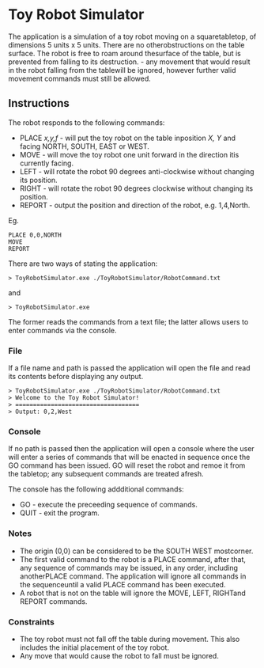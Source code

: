 # Toy Robot Simulator

The​ ​application​ ​is​ ​a​ ​simulation​ ​of​ ​a​ ​toy​ ​robot​ ​moving​ ​on​ ​a​ ​square​ ​tabletop,​ ​of dimensions​ ​5​ ​units​ ​x​ ​5​ ​units. There​ ​are​ ​no​ ​other​ ​obstructions​ ​on​ ​the​ ​table​ ​surface. The​ ​robot​ ​is​ ​free​ ​to​ ​roam​ ​around​ ​the​ ​surface​ ​of​ ​the​ ​table,​ ​but​ is ​prevented​ ​from falling​ ​to its​ ​destruction. - any​ ​movement​ ​that​ ​would​ ​result​ ​in​ ​the​ ​robot​ ​falling​ ​from​ ​the table​ ​will be ignored,​ ​however​ ​further​ ​valid​ ​movement​ ​commands​ ​must​ ​still​ ​be allowed.


## Instructions

The​ ​robot responds to the following commands:

- PLACE​ _​x,y,f_ - ​will​ ​put​ ​the​ ​toy​ ​robot​ ​on​ ​the​ ​table​ ​in​ ​position​ _​X, Y_  ​and​ ​facing​ ​NORTH,​ ​SOUTH, EAST​ ​or​ ​WEST.
- MOVE - ​will​ ​move​ ​the​ ​toy​ ​robot​ ​one​ ​unit​ ​forward​ ​in​ ​the​ ​direction​ ​it​ ​is​ ​currently​ ​facing.
- LEFT - will​ ​rotate​ ​the​ ​robot​ ​90​ ​degrees​ ​anti-clockwise ​without changing its position.
- RIGHT - will​ ​rotate​ ​the​ ​robot​ ​90​ ​degrees​ ​clockwise ​without changing its position.
- REPORT - output the position and direction of the robot, e.g. 1,4,North.

Eg.

~~~
PLACE​ ​0,0,NORTH
MOVE
REPORT
~~~

There are two ways of stating the application:

~~~
> ToyRobotSimulator.exe ./ToyRobotSimulator/RobotCommand.txt
~~~

and

~~~
> ToyRobotSimulator.exe 
~~~

The former reads the commands from a text file; the latter allows users to enter commands via the console.

### File

If a file name and path is passed the application will open the file and read its contents before displaying any output.

~~~
> ToyRobotSimulator.exe ./ToyRobotSimulator/RobotCommand.txt
> Welcome to the Toy Robot Simulator!
> ===================================
> Output: 0,2,West
~~~

### Console

If no path is passed then the application will open a console where the user will enter a series of commands that will be enacted in sequence once the GO command has been issued. GO will reset the robot and remoe it from the tabletop; any subsequent commands are treated afresh.

The console has the following addditional commands:

- GO - execute the preceeding sequence of commands.
- QUIT - exit the program.

### Notes

- The​ ​origin​ ​(0,0)​ ​can​ ​be​ ​considered​ ​to​ ​be​ ​the​ ​SOUTH​ ​WEST​ ​most​ ​corner.
- The​ ​first​ ​valid​ ​command​ ​to​ ​the​ ​robot​ ​is​ ​a​ ​PLACE​ ​command,​ ​after​ that,​ ​any​ ​sequence of​ ​commands​ ​may​ ​be​ ​issued,​ ​in​ ​any​ ​order,​ ​including​ ​another​ ​PLACE​ ​command.​ ​The application​ will ignore ​all​ ​commands​ ​in​ ​the​ ​sequence​ ​until​ ​a​ ​valid​ ​PLACE command​ ​has​ ​been​ ​executed.
- A​ ​robot​ ​that​ ​is​ ​not​ ​on​ ​the​ ​table​ will ​ignore​ ​the​ ​MOVE,​ ​LEFT,​ RIGHT​ ​and​ ​REPORT commands.

### Constraints

- The​ ​toy​ ​robot​ ​must​ ​not​ ​fall​ ​off​ ​the​ ​table​ ​during​ ​movement.​ ​This​ ​also​ ​includes​ ​the​ ​initial placement​ ​of​ ​the​ ​toy​ ​robot.
- Any​ ​move​ ​that​ ​would​ ​cause​ ​the​ ​robot​ ​to​ ​fall​ ​must​ ​be​ ​ignored.
